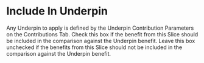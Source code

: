 # Include In Underpin

Any Underpin to apply is defined by the Underpin Contribution Parameters
on the Contributions Tab. Check this box if the benefit from this Slice
should be included in the comparison against the Underpin benefit. Leave
this box unchecked if the benefits from this Slice should not be
included in the comparison against the Underpin benefit.
